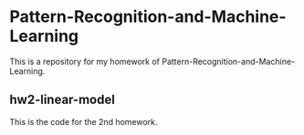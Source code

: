 # Pattern-Recognition-and-Machine-Learning

This is a repository for my homework of Pattern-Recognition-and-Machine-Learning.

## hw2-linear-model
This is the code for the 2nd homework.
